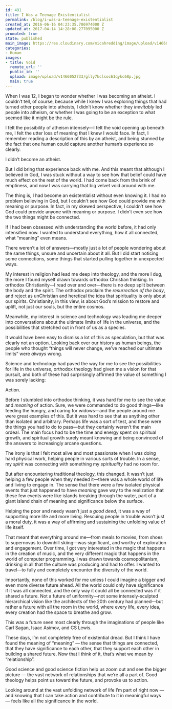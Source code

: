```yaml
---
id: 491
title: I Was a Teenage Existentialist
permalink: /blog/i-was-a-teenage-existentialist
created_at: 2016-06-16 04:23:35.786974000 Z
updated_at: 2017-04-14 14:28:00.277095000 Z
promoted: true
state: published
main_image: https://res.cloudinary.com/micahredding/image/upload/v1466052733/glly7kclsoc61qykc68p.jpg
categories:
- Human
images:
- title: Void
  remote_url: ''
  public_id: ''
  upload: image/upload/v1466052733/glly7kclsoc61qykc68p.jpg
  main: true
---
```

When I was 12, I began to wonder whether I was becoming an atheist. I couldn’t tell, of course, because while I knew I was exploring things that had turned other people into atheists, I didn’t know whether they *inevitably* led people into atheism, or whether I was going to be an exception to what seemed like it might be the rule.

I felt the possibility of atheism intensely—I felt the void opening up beneath me, I felt the utter loss of meaning that I knew I would face. In fact, I remember reading a description of this by an atheist, and being stunned by the fact that one human could capture another human’s experience so clearly. 

I didn’t become an atheist. 

But I did bring that experience back with me. And this meant that although I believed in God, I was stuck without a way to see how that belief could have much effect on the rest of the world. I had come back from the brink of emptiness, and now I was carrying that big velvet void around with me. 

The thing is, I had become an existentialist without even knowing it. I had no problem believing in God, but I couldn't see how God could provide me with meaning or purpose. In fact, in my skewed perspective, I couldn’t see how God could provide anyone with meaning or purpose. I didn’t even see how the two things might be connected.

If I had been obsessed with understanding the world before, it had only intensified now. I wanted to understand everything, how it all connected, what “meaning” even means. 

There weren’t a lot of answers—mostly just a lot of people wondering about the same things, unsure and uncertain about it all. But I did start noticing some connections, some things that started pulling together in unexpected ways. 

My interest in religion had lead me deep into theology, and the more I dug, the more I found myself drawn towards orthodox Christian thinking. In orthodox Christianity—I read over and over—there is no deep split between the body and the spirit. The orthodox proclaim the *resurrection of the body*,  and reject as unChristian and heretical the idea that spirituality is only about our spirits. Christianity, in this view, is about God’s mission to restore and uplift, not just our souls, but the entire cosmos.

Meanwhile, my interest in science and technology was leading me deeper into conversations about the ultimate limits of life in the universe, and the possibilities that stretched out in front of us as a species. 

It would have been easy to dismiss a lot of this as speculation, but that was clearly not an option. Looking back over our history as human beings, the people who thought “things will never change, we’ve reached our ultimate limits” were *always* wrong.

Science and technology had paved the way for me to see the possibilities for life in the universe, orthodox theology had given me a vision for that pursuit, and both of these had surprisingly affirmed the value of something I was sorely lacking:

Action.

Before I stumbled into orthodox thinking, it was hard for me to see the value and *meaning* of action. Sure, we were commanded to do good things—like feeding the hungry, and caring for widows—and the people around me were great examples of this. But it was hard to see that as anything other than isolated and arbitrary. Perhaps life was a sort of test, and these were the things you had to do to pass—but they certainly weren’t the main ordeal. The main focus had to be the time and energy spent on spiritual growth, and spiritual growth surely meant knowing and being convinced of the answers to increasingly arcane questions.

The irony is that I felt most alive and most passionate when I was doing hard physical work, helping people in various sorts of trouble. In a sense, my *spirit* was connecting with something my *spirituality* had no room for.

But after encountering traditional theology, this changed. It wasn’t just helping a few people when they needed it—there was a whole world of life and living to engage in. The sense that there were a few isolated physical events that just happened to have *meaning* gave way to the realization that these few events were like islands breaking through the water, part of a giant island chain of meaning and significance below the surface.

Helping the poor and needy wasn’t just a *good deed*, it was a way of supporting more life and more living. Rescuing people in trouble wasn’t just a moral duty, it was a way of affirming and sustaining the unfolding value of life itself.

That meant that everything around me—from meals to movies, from shoes to supernovas to downhill skiing—was significant, and worthy of exploration and engagement. Over time, I got very interested in the magic that happens in the creation of music, and the very different magic that happens in the world of computer programming. I was drawn towards cosmopolitanism, drinking in all that the culture was producing and had to offer. I wanted to travel—to fully and completely encounter the diversity of the world.

Importantly, none of this worked for me unless I could imagine a bigger and even more diverse future ahead. All the world could only have significance if it was all connected, and the only way it could all be connected was if it shared a future. Not a future of uniformity—not some intensely-sculpted hierarchical vision like the architects of the 20th century had planned—but rather a future with all the room in the world, where every life, every idea, every creation had the space to breathe and grow.

This was a future seen most clearly through the imaginations of people like Carl Sagan, Isaac Asimov, and CS Lewis. 

These days, I’m not completely free of existential dread. But I think I have found the meaning of “meaning” — the sense that things are connected, that they have significance to each other, that they support each other in building a shared future. Now that I think of it, that’s what we mean by “relationship”. 

Good science and good science fiction help us zoom out and see the bigger picture — the vast network of relationships that we’re all a part of. Good theology helps point us toward the future, and provoke us to action. 

Looking around at the vast unfolding network of life I’m part of right now — and knowing that I can take action and contribute to it in meaningful ways — feels like all the significance in the world.
